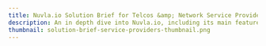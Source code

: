 ```yaml
---
title: Nuvla.io Solution Brief for Telcos &amp; Network Service Providers 
description: An in depth dive into Nuvla.io, including its main features such as the platform, the marketplace and the edge software
thumbnail: solution-brief-service-providers-thumbnail.png
---
```


<script charset="utf-8" type="text/javascript" src="//js.hsforms.net/forms/embed/v2.js"></script>
<script>
  hbspt.forms.create({
    region: "na1",
    portalId: "475360",
    formId: "5b0ec94d-7848-404a-b68f-c3c8c1d196ad"
  });
</script>
